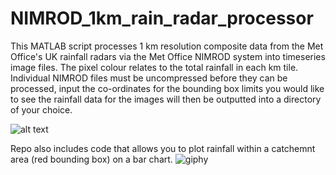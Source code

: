 # NIMROD_1km_rain_radar_processor
This MATLAB script processes 1 km resolution composite data from the Met Office's UK rainfall radars via the Met Office NIMROD system into timeseries image files. The pixel colour relates to the total rainfall in each km tile. Individual NIMROD files must be uncompressed before they can be processed, input the co-ordinates for the bounding box limits you would like to see the rainfall data for the images will then be outputted into a directory of your choice.

![alt text](https://media4.giphy.com/media/6o7cOlJYROE9btfTVw/giphy.gif)

Repo also includes code that allows you to plot rainfall within a catchemnt area (red bounding box) on a bar chart. 
![giphy](https://user-images.githubusercontent.com/30509293/112377662-f457fc00-8cdd-11eb-8776-e9a3db9a5a54.gif)
